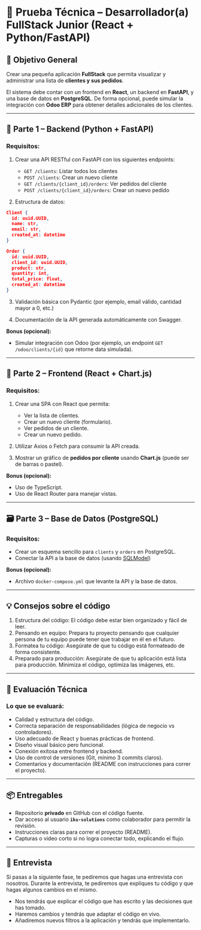 # 🧪 Prueba Técnica – Desarrollador(a) FullStack Junior (React + Python/FastAPI)

## 🎯 Objetivo General

Crear una pequeña aplicación **FullStack** que permita visualizar y administrar una lista de **clientes y sus pedidos**.

El sistema debe contar con un frontend en **React**, un backend en **FastAPI**, y una base de datos en **PostgreSQL**. De forma opcional, puede simular la integración con **Odoo ERP** para obtener detalles adicionales de los clientes.

---

## 🧩 Parte 1 – Backend (Python + FastAPI)

### Requisitos:

1. Crear una API RESTful con FastAPI con los siguientes endpoints:

   - `GET /clients`: Listar todos los clientes
   - `POST /clients`: Crear un nuevo cliente
   - `GET /clients/{client_id}/orders`: Ver pedidos del cliente
   - `POST /clients/{client_id}/orders`: Crear un nuevo pedido

2. Estructura de datos:

```json
Client {
  id: uuid.UUID,
  name: str,
  email: str,
  created_at: datetime
}

Order {
  id: uuid.UUID,
  client_id: uuid.UUID,
  product: str,
  quantity: int,
  total_price: float,
  created_at: datetime
}
```

3. Validación básica con Pydantic (por ejemplo, email válido, cantidad mayor a 0, etc.)

4. Documentación de la API generada automáticamente con Swagger.

**Bonus (opcional):**

- Simular integración con Odoo (por ejemplo, un endpoint `GET /odoo/clients/{id}` que retorne data simulada).

---

## 🎨 Parte 2 – Frontend (React + Chart.js)

### Requisitos:

1. Crear una SPA con React que permita:

   - Ver la lista de clientes.
   - Crear un nuevo cliente (formulario).
   - Ver pedidos de un cliente.
   - Crear un nuevo pedido.

2. Utilizar Axios o Fetch para consumir la API creada.

3. Mostrar un gráfico de **pedidos por cliente** usando **Chart.js** (puede ser de barras o pastel).

**Bonus (opcional):**

- Uso de TypeScript.
- Uso de React Router para manejar vistas.

---

## 🗃 Parte 3 – Base de Datos (PostgreSQL)

### Requisitos:

- Crear un esquema sencillo para `clients` y `orders` en PostgreSQL.
- Conectar la API a la base de datos (usando [SQLModel](https://sqlmodel.tiangolo.com))

**Bonus (opcional):**

- Archivo `docker-compose.yml` que levante la API y la base de datos.

---
## 💡 Consejos sobre el código

1. Estructura del código: El código debe estar bien organizado y fácil de leer.
2. Pensando en equipo: Prepara tu proyecto pensando que cualquier persona de tu equipo puede tener que trabajar en él en el futuro.
3. Formatea tu código: Asegúrate de que tu código está formateado de forma consistente.
4. Preparado para producción: Asegúrate de que tu aplicación está lista para producción. Minimiza el código, optimiza las imágenes, etc.

---

## 🧪 Evaluación Técnica

### Lo que se evaluará:

- Calidad y estructura del código.
- Correcta separación de responsabilidades (lógica de negocio vs controladores).
- Uso adecuado de React y buenas prácticas de frontend.
- Diseño visual básico pero funcional.
- Conexión exitosa entre frontend y backend.
- Uso de control de versiones (Git, mínimo 3 commits claros).
- Comentarios y documentación (README con instrucciones para correr el proyecto).

---

## 📦 Entregables

- Repositorio **privado** en GitHub con el código fuente.
- Dar acceso al usuario **`iku-solutions`** como colaborador para permitir la revisión.
- Instrucciones claras para correr el proyecto (README).
- Capturas o video corto si no logra conectar todo, explicando el flujo.

---

## 🚀 Entrevista

Si pasas a la siguiente fase, te pediremos que hagas una entrevista con nosotros. Durante la entrevista, te pediremos que expliques tu código y que hagas algunos cambios en el mismo.

* Nos tendrás que explicar el código que has escrito y las decisiones que has tomado.
* Haremos cambios y tendrás que adaptar el código en vivo.
* Añadiremos nuevos filtros a la aplicación y tendrás que implementarlo.
